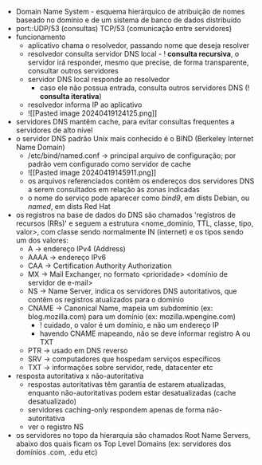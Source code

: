 * Domain Name System - esquema hierárquico de atribuição de nomes baseado no domínio e de um sistema de banco de dados distribuído
* port::UDP/53 (consultas) TCP/53 (comunicação entre servidores)
* funcionamento
	* aplicativo chama o resolvedor, passando nome que deseja resolver
	* resolvedor consulta servidor DNS local - ! **consulta recursiva**, o servidor irá responder, mesmo que precise, de forma transparente, consultar outros servidores
	* servidor DNS local responde ao resolvedor
		* caso ele não possua entrada, consulta outros servidores DNS (! **consulta iterativa**)
	* resolvedor informa IP ao aplicativo
	* ![[Pasted image 20240419124125.png]]
* servidores DNS mantêm cache, para evitar consultas frequentes a servidores de alto nível
* o servidor DNS padrão Unix mais conhecido é o BIND (Berkeley Internet Name Domain)
	* /etc/bind/named.conf -> principal arquivo de configuração; por padrão vem configurado como servidor de cache
	* ![[Pasted image 20240419145911.png]]
	* os arquivos referenciados contêm os endereços dos servidores DNS a serem consultados em relação às zonas indicadas
	* o nome do serviço pode aparecer como *bind9*, em dists Debian, ou *named*, em dists Red Hat
* os registros na base de dados do DNS são chamados 'registros de recursos (RRs)' e seguem a estrutura \<nome_dominio, TTL, classe, tipo, valor\>, com classe sendo normalmente IN (internet) e os tipos sendo um dos valores:
	* A -> endereço IPv4 (Address)
	* AAAA -> endereço IPv6
	* CAA -> Certification Authority Authorization
	* MX -> Mail Exchanger, no formato \<prioridade> \<domínio de servidor de e-mail\>
	* NS -> Name Server, indica os servidores DNS autoritativos, que contêm os registros atualizados para o domínio
	* CNAME -> Canonical Name, mapeia um subdomínio (ex: blog.mozilla.com) para um domínio (ex: mozilla.wpengine.com)
		* ! cuidado, o valor é um domínio, e não um endereço IP
		* havendo CNAME mapeando, não se deve informar registro A ou TXT
	* PTR -> usado em DNS reverso
	* SRV -> computadores que hospedam serviços específicos
	* TXT -> informações sobre servidor, rede, datacenter etc
* resposta autoritativa x não-autoritativa
	* respostas autoritativas têm garantia de estarem atualizadas, enquanto não-autoritativas podem estar desatualizadas (cache desatualizado)
	* servidores caching-only respondem apenas de forma não-autoritativa
	* ver o registro NS
* os servidores no topo da hierarquia são chamados Root Name Servers, abaixo dos quais ficam os Top Level Domains (ex: servidores dos domínios .com, .edu etc)